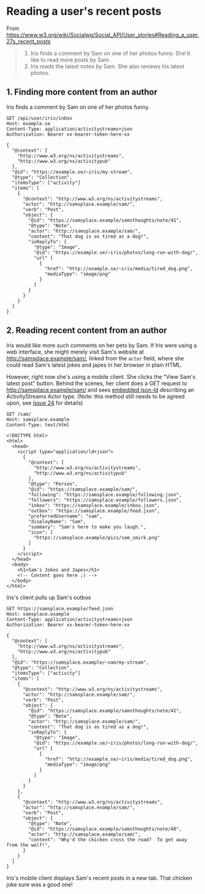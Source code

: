# Reading a user's recent posts

From https://www.w3.org/wiki/Socialwg/Social_API/User_stories#Reading_a_user.27s_recent_posts

> 1. Iris finds a comment by Sam on one of her photos funny. She'd like to read more posts by Sam.
> 2. Iris reads the latest notes by Sam. She also reviews his latest photos.

## 1. Finding more content from an author

Iris finds a comment by Sam on one of her photos funny.

```
GET /api/user/iris/inbox
Host: example.se
Content-Type: application/activitystreams+json
Authorization: Bearer xx-bearer-token-here-xx

{
  "@context": [
    "http://www.w3.org/ns/activitystreams",
    "http://www.w3.org/ns/activitypub"
  ],
  "@id": "https://example.se/~iris/my-stream",
  "@type": "Collection",
  "itemsType": ["activity"]
  "items": [
    {
      "@context": "http://www.w3.org/ns/activitystreams",
      "actor": "http://samsplace.example/sam/",
      "verb": "Post",      
      "object": {
        "@id": "https://samsplace.example/samsthoughts/note/41",
        "@type": "Note",
        "actor": "http://samsplace.example/sam/",
        "content": "That dog is as tired as a dog!",
        "inReplyTo": {
          "@type": "Image",
          "@id": "https://example.se/~iris/photos/long-run-with-dog/",
          "url" [
            {
              "href": "http://example.se/~iris/media/tired_dog.png",
              "mediaType": "image/png"
            }
          ]
        }
      }
    }
  ]
}
```

## 2. Reading recent content from an author

Iris would like more such comments on her pets by Sam.  If Iris were
using a web interface, she might merely visit Sam's website at
http://samsplace.example/sam/, linked from the `actor` field, where she
could read Sam's latest jokes and japes in her browser in plain HTML.

However, right now she's using a mobile client.  She clicks the "View
Sam's latest post" button.  Behind the scenes, her client does a GET
request to http://samsplace.example/sam/ and sees
[embedded json-ld](http://www.w3.org/TR/json-ld/#embedding-json-ld-in-html-documents)
describing an ActivityStreams Actor type.  (Note: this method still
needs to be agreed upon, see
[issue 24](https://github.com/w3c-social/activitypub/issues/24)
for details)


```
GET /sam/
Host: samsplace.example
Content-Type: text/html

<!DOCTYPE html>
<html>
  <head>
    <script type="application/ld+json">
      {
        "@context": [
          "http://www.w3.org/ns/activitystreams",
          "http://www.w3.org/ns/activitypub"
        ],
        "@type": "Person",
        "@id": "https://samsplace.example/sam/",
        "following": "https://samsplace.example/following.json",
        "followers": "https://samsplace.example/followers.json",
        "inbox": "https://samsplace.example/inbox.json",
        "outbox": "https://samsplace.example/feed.json",
        "preferredUsername": "sam",
        "displayName": "Sam",
        "summary": "Sam's here to make you laugh.",
        "icon": [
          "https://samsplace.example/pics/sam_smirk.png"
        ]
      }
    </script>
  </head>
  <body>
    <h1>Sam's Jokes and Japes</h1>
    <!-- Content goes here ;) -->
  </body>
</html>
```

Iris's client pulls up Sam's outbox

```
GET https://samsplace.example/feed.json
Host: samsplace.example
Content-Type: application/activitystreams+json
Authorization: Bearer xx-bearer-token-here-xx

{
  "@context": [
    "http://www.w3.org/ns/activitystreams",
    "http://www.w3.org/ns/activitypub"
  ],
  "@id": "https://samsplace.example/~sam/my-stream",
  "@type": "Collection",
  "itemsType": ["activity"]
  "items": [
    {
      "@context": "http://www.w3.org/ns/activitystreams",
      "actor": "http://samsplace.example/sam/",
      "verb": "Post",      
      "object": {
        "@id": "https://samsplace.example/samsthoughts/note/41",
        "@type": "Note",
        "actor": "http://samsplace.example/sam/",
        "content": "That dog is as tired as a dog!",
        "inReplyTo": {
          "@type": "Image",
          "@id": "https://example.se/~iris/photos/long-run-with-dog/",
          "url" [
            {
              "href": "http://example.se/~iris/media/tired_dog.png",
              "mediaType": "image/png"
            }
          ]
        }
      }
    },
    {
      "@context": "http://www.w3.org/ns/activitystreams",
      "actor": "http://samsplace.example/sam/",
      "verb": "Post",      
      "object": {
        "@type": "Note",
        "@id": "https://samsplace.example/samsthoughts/note/40",
        "actor": "http://samsplace.example/sam/",
        "content": "Why'd the chicken cross the road?  To get away from the wolf!",
      }
    }
  ]
}
```

Iris's mobile client displays Sam's recent posts in a new tab.  That
chicken joke sure was a good one!

